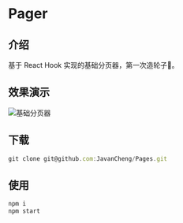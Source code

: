 # Pager
## 介绍
基于 React Hook 实现的基础分页器，第一次造轮子👻。
## 效果演示
![基础分页器](https://media.giphy.com/media/S3WIlBcOi9QwyNUc5t/giphy.gif)
## 下载
```js
git clone git@github.com:JavanCheng/Pages.git
```
## 使用
```js
npm i
npm start
```